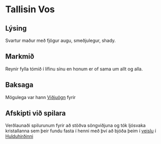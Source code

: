 # Tallisin Vos

## Lýsing
Svartur maður með fjögur augu, smeðjulegur, shady. 

## Markmið
Reynir fylla tómið í lífinu sínu en honum er of sama um allt og alla.

## Baksaga
Mögulega var hann [Viðjuögn](https://www.dndbeyond.com/monsters/will-o-wisp) 
fyrir 

## Afskipti við spilara
Verðlaunaði spilurunum fyrir að stöðva söngviðjuna og tók ljósvaka kristallanna
sem þeir fundu fasta í henni með því að bjóða þeim í [veislu](
/sessions/bussurnar/twilight_ball.md) í [Hulduhirðinni](/factions/hulduhirdin.md)
